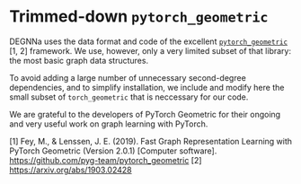 # Trimmed-down `pytorch_geometric`

DEGNNa uses the data format and code of the excellent [`pytorch_geometric`](https://pytorch-geometric.readthedocs.io/en/latest/) [1, 2] framework. We use, however, only a very limited subset of that library: the most basic graph data structures. 

To avoid adding a large number of unnecessary second-degree dependencies, and to simplify installation, we include and modify here the small subset of `torch_geometric` that is neccessary for our code.

We are grateful to the developers of PyTorch Geometric for their ongoing and very useful work on graph learning with PyTorch.

  [1]  Fey, M., & Lenssen, J. E. (2019). Fast Graph Representation Learning with PyTorch Geometric (Version 2.0.1) [Computer software]. https://github.com/pyg-team/pytorch_geometric
  [2]  https://arxiv.org/abs/1903.02428